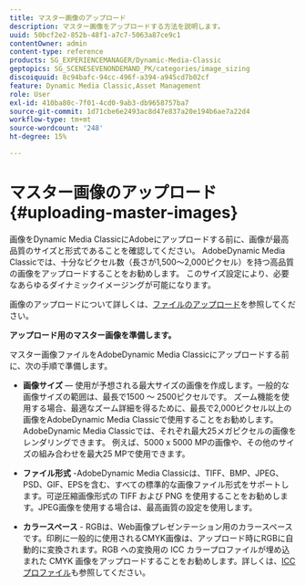 ```yaml
---
title: マスター画像のアップロード
description: マスター画像をアップロードする方法を説明します。
uuid: 50bcf2e2-852b-48f1-a7c7-5063a87ce9c1
contentOwner: admin
content-type: reference
products: SG_EXPERIENCEMANAGER/Dynamic-Media-Classic
geptopics: SG_SCENESEVENONDEMAND_PK/categories/image_sizing
discoiquuid: 8c94bafc-94cc-496f-a394-a945cd7b02cf
feature: Dynamic Media Classic,Asset Management
role: User
exl-id: 410ba80c-7f01-4cd0-9ab3-db9658757ba7
source-git-commit: 1d71cbe6e2493ac8d47e837a20e194b6ae7a22d4
workflow-type: tm+mt
source-wordcount: '248'
ht-degree: 15%

---
```


# マスター画像のアップロード{#uploading-master-images}

画像をDynamic Media ClassicにAdobeにアップロードする前に、画像が最高品質のサイズと形式であることを確認してください。 AdobeDynamic Media Classicでは、十分なピクセル数（長さが1,500～2,000ピクセル）を持つ高品質の画像をアップロードすることをお勧めします。 このサイズ設定により、必要なあらゆるダイナミックイメージングが可能になります。

画像のアップロードについて詳しくは、[ファイルのアップロード](uploading-files.md#uploading_files)を参照してください。

**アップロード用のマスター画像を準備します。**

マスター画像ファイルをAdobeDynamic Media Classicにアップロードする前に、次の手順で準備します。

* **画像サイズ**  — 使用が予想される最大サイズの画像を作成します。一般的な画像サイズの範囲は、最長で1500 ～ 2500ピクセルです。 ズーム機能を使用する場合、最適なズーム詳細を得るために、最長で2,000ピクセル以上の画像をAdobeDynamic Media Classicで使用することをお勧めします。 AdobeDynamic Media Classicでは、それぞれ最大25メガピクセルの画像をレンダリングできます。 例えば、5000 x 5000 MPの画像や、その他のサイズの組み合わせを最大25 MPで使用できます。

* **ファイル形式**  -AdobeDynamic Media Classicは、TIFF、BMP、JPEG、PSD、GIF、EPSを含む、すべての標準的な画像ファイル形式をサポートします。可逆圧縮画像形式の TIFF および PNG を使用することをお勧めします。JPEG画像を使用する場合は、最高画質の設定を使用します。

* **カラースペース** - RGBは、Web画像プレゼンテーション用のカラースペースです。印刷に一般的に使用されるCMYK画像は、アップロード時にRGBに自動的に変換されます。RGB への変換用の ICC カラープロファイルが埋め込まれた CMYK 画像をアップロードすることをお勧めします。詳しくは、[ICC プロファイル](/help/icc-profiles.md)も参照してください。
